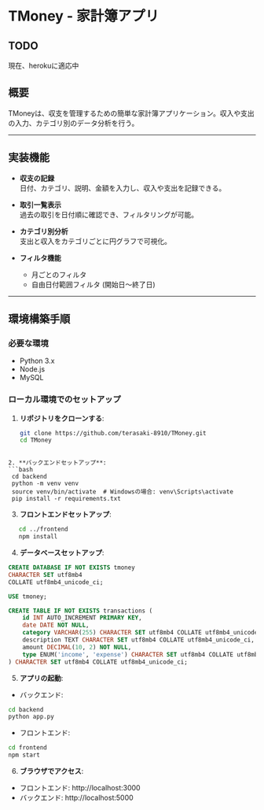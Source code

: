 # TMoney - 家計簿アプリ

## TODO
現在、herokuに適応中

## 概要
TMoneyは、収支を管理するための簡単な家計簿アプリケーション。収入や支出の入力、カテゴリ別のデータ分析を行う。

---

## 実装機能
- **収支の記録**  
  日付、カテゴリ、説明、金額を入力し、収入や支出を記録できる。
  
- **取引一覧表示**  
  過去の取引を日付順に確認でき、フィルタリングが可能。

- **カテゴリ別分析**  
  支出と収入をカテゴリごとに円グラフで可視化。

- **フィルタ機能**  
  - 月ごとのフィルタ
  - 自由日付範囲フィルタ (開始日～終了日)

---

## 環境構築手順

### 必要な環境
- Python 3.x
- Node.js
- MySQL

### ローカル環境でのセットアップ
1. **リポジトリをクローンする**:
   ```bash
   git clone https://github.com/terasaki-8910/TMoney.git
   cd TMoney
  ```

2. **バックエンドセットアップ**:
```bash
   cd backend
   python -m venv venv
   source venv/bin/activate  # Windowsの場合: venv\Scripts\activate
   pip install -r requirements.txt
```

3. **フロントエンドセットアップ**:
```bash
   cd ../frontend
   npm install
```
4. **データベースセットアップ**:
```sql
CREATE DATABASE IF NOT EXISTS tmoney
CHARACTER SET utf8mb4
COLLATE utf8mb4_unicode_ci;

USE tmoney;

CREATE TABLE IF NOT EXISTS transactions (
    id INT AUTO_INCREMENT PRIMARY KEY,
    date DATE NOT NULL,
    category VARCHAR(255) CHARACTER SET utf8mb4 COLLATE utf8mb4_unicode_ci NOT NULL,
    description TEXT CHARACTER SET utf8mb4 COLLATE utf8mb4_unicode_ci,
    amount DECIMAL(10, 2) NOT NULL,
    type ENUM('income', 'expense') CHARACTER SET utf8mb4 COLLATE utf8mb4_unicode_ci NOT NULL
) CHARACTER SET utf8mb4 COLLATE utf8mb4_unicode_ci;
```

5. **アプリの起動**:
- バックエンド:
```bash
cd backend
python app.py
```
- フロントエンド:
```bash
cd frontend
npm start
```

6. **ブラウザでアクセス**:
- フロントエンド: http://localhost:3000
- バックエンド: http://localhost:5000


